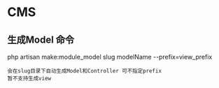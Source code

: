 # CMS

## 生成Model 命令
php artisan make:module_model slug modelName --prefix=view_prefix

```
会在slug目录下自动生成Model和Controller 可不指定prefix 
暂不支持生成view
```
